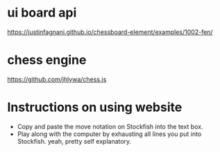 
# ui board api
https://justinfagnani.github.io/chessboard-element/examples/1002-fen/

# chess engine
https://github.com/jhlywa/chess.js

# Instructions on using website
- Copy and paste the move notation on Stockfish into the text box.
- Play along with the computer by exhausting all lines you put into Stockfish.
yeah, pretty self explanatory.